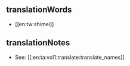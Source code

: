 ## translationWords

* [[en:tw:shimei]]

## translationNotes

* See: [[:en:ta:vol1:translate:translate_names]]
